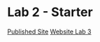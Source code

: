 # Lab 2 - Starter
[Published Site](https://alaguelo.github.io/Lab2_Starter/)
[Website Lab 3](https://alaguelo.github.io/sp24-cse110-lab3/)
